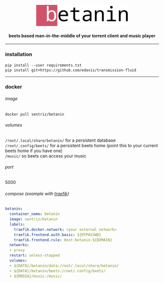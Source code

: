 <p align="center">
  <img width="300" src="https://github.com/sentriz/betanin/blob/master/betanin/client/src/assets/logo.png?raw=true">
</p>
<h4 align="center">beets based man-in-the-middle of your torrent client and music player</h4>

<hr>

### installation

    pip install --user requirements.txt
    pip install git+https://github.com/edavis/transmission-fluid
    
<hr>

### docker
###### image
`docker pull sentriz/betanin`  
###### volumes
`/root/.local/share/betanin/` for a persistent database  
`/root/.config/beets/` for a persistent beets home (point this to your current beets home if you have one)  
`/music/` so beets can access your music  
###### port
5000
###### compose (example with [traefik](https://traefik.io/))
```yml
betanin:
  container_name: betanin
  image: sentriz/betanin
  labels:
    traefik.docker.network: <your external network>
    traefik.frontend.auth.basic: ${HTPASSWD}
    traefik.frontend.rule: Host:betanin.${DOMAIN}
  networks:
  - proxy
  restart: unless-stopped
  volumes:
  - ${DATA}/betanin/data:/root/.local/share/betanin/
  - ${DATA}/betanin/beets:/root/.config/beets/
  - ${MEDIA}/music:/music/
```
